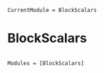 ```@meta
CurrentModule = BlockScalars
```

# BlockScalars

```@index
```

```@autodocs
Modules = [BlockScalars]
```
